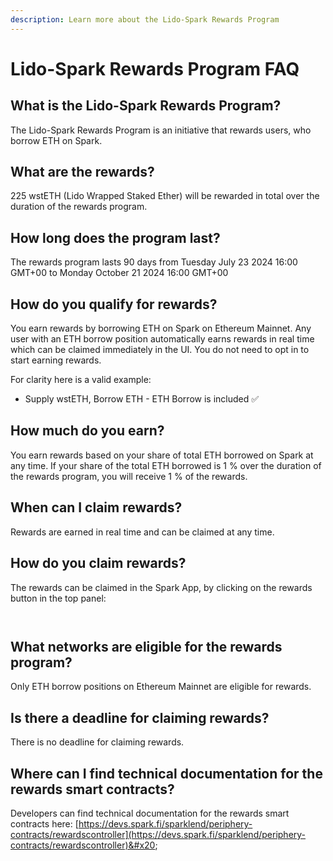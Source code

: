 ```yaml
---
description: Learn more about the Lido-Spark Rewards Program
---
```


# Lido-Spark Rewards Program FAQ

## What is the Lido-Spark Rewards Program?

The Lido-Spark Rewards Program is an initiative that rewards users, who borrow ETH on Spark.

## What are the rewards?

225 wstETH (Lido Wrapped Staked Ether) will be rewarded in total over the duration of the rewards program.

## How long does the program last?

The rewards program lasts 90 days from Tuesday July 23 2024 16:00 GMT+00 to Monday October 21 2024 16:00 GMT+00

## How do you qualify for rewards?

You earn rewards by borrowing ETH on Spark on Ethereum Mainnet. Any user with an ETH borrow position automatically earns rewards in real time which can be claimed immediately in the UI. You do not need to opt in to start earning rewards.

For clarity here is a valid example:

* Supply wstETH, Borrow ETH - ETH Borrow is included ✅

## How much do you earn?

You earn rewards based on your share of total ETH borrowed on Spark at any time. If your share of the total ETH borrowed is 1 % over the duration of the rewards program, you will receive 1 % of the rewards.

## When can I claim rewards?

Rewards are earned in real time and can be claimed at any time.

## How do you claim rewards?

The rewards can be claimed in the Spark App, by clicking on the rewards button in the top panel:

<figure><img src="https://lh7-us.googleusercontent.com/docsz/AD_4nXcrrDooR2YxDYbvTsYQkCFc-qQzcee9Tn_qtLMThunwxswhG6e2-BXmPOir2uBg8UrFr4WJNTjlqntIlNlXL1O89esHA6MP6uVsM7wrazMpG4MCOlWyLA9HbafCsiCZLVCkK6Mllgpux0MDOyPkTFTI2CfQ?key=nyyYDVIYWaXSpFrmocvoKw" alt=""><figcaption></figcaption></figure>

<figure><img src="https://lh7-us.googleusercontent.com/docsz/AD_4nXevSaLVT-Zfs8J4hJpzmFdqx08zn5C1O2vNR15rfzKefdyDiUrK3Sb1Y0GQfRrHAH4019rgRhOB5bxWD_khZKQpAKQK8QGCVQ71bZ3NXPnymNIk-s0nUebDAkCbwLi6kZ6QRyeZ7xUgmKSc578Z5RQCrr4?key=nyyYDVIYWaXSpFrmocvoKw" alt=""><figcaption></figcaption></figure>

## What networks are eligible for the rewards program?

Only ETH borrow positions on Ethereum Mainnet are eligible for rewards.

## Is there a deadline for claiming rewards?

There is no deadline for claiming rewards.

## Where can I find technical documentation for the rewards smart contracts?

Developers can find technical documentation for the rewards smart contracts here: [https://devs.spark.fi/sparklend/periphery-contracts/rewardscontroller](https://devs.spark.fi/sparklend/periphery-contracts/rewardscontroller)&#x20;
